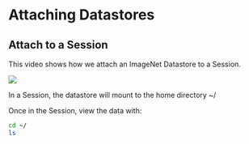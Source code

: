 # Attaching Datastores

## Attach to a Session

This video shows how we attach an ImageNet Datastore to a Session.

![](../../.gitbook/assets/session_load.gif)

In a Session, the datastore will mount to the home directory ~/

Once in the Session, view the data with:

```bash
cd ~/
ls
```

